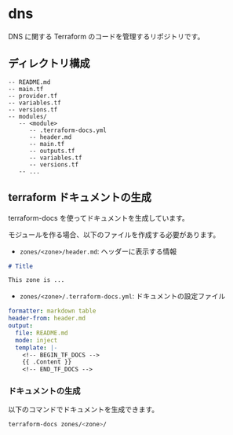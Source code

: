 # dns

DNS に関する Terraform のコードを管理するリポジトリです。

## ディレクトリ構成

```plain
-- README.md
-- main.tf
-- provider.tf
-- variables.tf
-- versions.tf
-- modules/
   -- <module>
      -- .terraform-docs.yml
      -- header.md
      -- main.tf
      -- outputs.tf
      -- variables.tf
      -- versions.tf
   -- ...
```

## terraform ドキュメントの生成

terraform-docs を使ってドキュメントを生成しています。

モジュールを作る場合、以下のファイルを作成する必要があります。

- `zones/<zone>/header.md`: ヘッダーに表示する情報

```markdown
# Title

This zone is ...
```

- `zones/<zone>/.terraform-docs.yml`: ドキュメントの設定ファイル

```yaml
formatter: markdown table
header-from: header.md
output:
  file: README.md
  mode: inject
  template: |-
    <!-- BEGIN_TF_DOCS -->
    {{ .Content }}
    <!-- END_TF_DOCS -->
```

### ドキュメントの生成

以下のコマンドでドキュメントを生成できます。

```bash
terraform-docs zones/<zone>/
```
